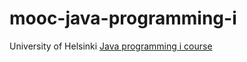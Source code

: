 # mooc-java-programming-i

University of Helsinki [Java programming i course](https://java-programming.mooc.fi/)
